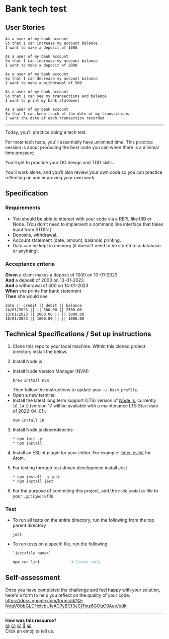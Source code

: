 # Bank tech test

## User Stories

~~~~
As a user of my bank account
So that I can increase my account balance
I want to make a deposit of 1000
~~~~

~~~~
As a user of my bank account
So that I can increase my account balance
I want to make a deposit of 2000
~~~~

~~~~
As a user of my bank account
So that I can decrease my account balance
I want to make a withdrawal of 500
~~~~

~~~~
As a user of my bank account
So that I can see my transactions and balance
I want to print my bank statement
~~~~

~~~~
As a user of my bank account
So that I can keep track of the date of my transactions
I want the date of each transaction recorded
~~~~

-------------------------------

Today, you'll practice doing a tech test.

For most tech tests, you'll essentially have unlimited time.  This practice session is about producing the best code you can when there is a minimal time pressure.

You'll get to practice your OO design and TDD skills.

You'll work alone, and you'll also review your own code so you can practice reflecting on and improving your own work.

## Specification

### Requirements

* You should be able to interact with your code via a REPL like IRB or Node.  (You don't need to implement a command line interface that takes input from STDIN.)
* Deposits, withdrawal.
* Account statement (date, amount, balance) printing.
* Data can be kept in memory (it doesn't need to be stored to a database or anything).

### Acceptance criteria

**Given** a client makes a deposit of 1000 on 10-01-2023  
**And** a deposit of 2000 on 13-01-2023  
**And** a withdrawal of 500 on 14-01-2023  
**When** she prints her bank statement  
**Then** she would see

```
date || credit || debit || balance
14/01/2023 || || 500.00 || 2500.00
13/01/2023 || 2000.00 || || 3000.00
10/01/2023 || 1000.00 || || 1000.00
```

## Technical Specifications / Set up instructions

1. Clone this repo to your local machine.  Within this cloned project directory install the below.

2. Install Node.js

* Install Node Version Manager (NVM)
  ```
  brew install nvm
  ```
  Then follow the instructions to update your `~/.bash_profile`.
* Open a new terminal
* Install the latest long term support (LTS) version of [Node.js](https://nodejs.org/en/), currently `16.14.0` (version 17 will be available with a maintenance LTS Start date of 2022-04-01).
  ```
  nvm install 16
  ```

3. Install Node.js dependencies
   ```
   * npm init -y
   * npm install
   ```
4. Install an ESLint plugin for your editor. For example: [linter-eslint](https://github.com/AtomLinter/linter-eslint) for Atom.

5. For testing through test driven development install Jest
   ```
   * npm install -g jest
   * npm install jest
   ```

6. For the purpose of commiting this project, add the `node_modules` file to your `.gitignore` file.

### Test

- To run all tests on the entire directory, run the following from the top parent directory
  ```
  jest
  ```
- To run tests on a specifi file, run the following
  ```
  `jest<file name>`
  ```

  ```bash
  npm run lint              # linter only
  ```

## Self-assessment

Once you have completed the challenge and feel happy with your solution, here's a form to help you reflect on the quality of your code: https://docs.google.com/forms/d/1Q-NnqVObbGLDHxlvbUfeAC7yBCf3eCjTmz6GOqC9Aeo/edit

<!-- BEGIN GENERATED SECTION DO NOT EDIT -->

---

**How was this resource?**  
[😫](https://airtable.com/shrUJ3t7KLMqVRFKR?prefill_Repository=makersacademy/course&prefill_File=individual_challenges/bank_tech_test.md&prefill_Sentiment=😫) [😕](https://airtable.com/shrUJ3t7KLMqVRFKR?prefill_Repository=makersacademy/course&prefill_File=individual_challenges/bank_tech_test.md&prefill_Sentiment=😕) [😐](https://airtable.com/shrUJ3t7KLMqVRFKR?prefill_Repository=makersacademy/course&prefill_File=individual_challenges/bank_tech_test.md&prefill_Sentiment=😐) [🙂](https://airtable.com/shrUJ3t7KLMqVRFKR?prefill_Repository=makersacademy/course&prefill_File=individual_challenges/bank_tech_test.md&prefill_Sentiment=🙂) [😀](https://airtable.com/shrUJ3t7KLMqVRFKR?prefill_Repository=makersacademy/course&prefill_File=individual_challenges/bank_tech_test.md&prefill_Sentiment=😀)  
Click an emoji to tell us.

<!-- END GENERATED SECTION DO NOT EDIT -->
